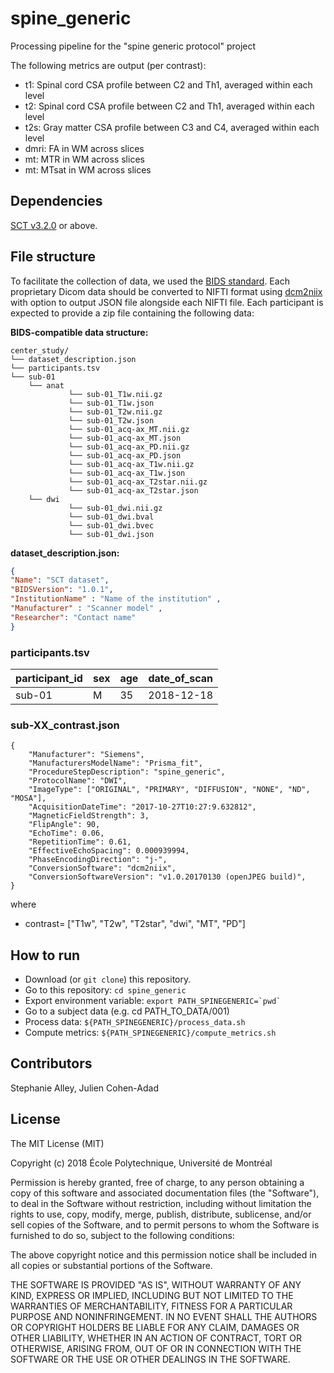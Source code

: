 # spine_generic

Processing pipeline for the "spine generic protocol" project 

The following metrics are output (per contrast):
- t1: Spinal cord CSA profile between C2 and Th1, averaged within each level
- t2: Spinal cord CSA profile between C2 and Th1, averaged within each level
- t2s: Gray matter CSA profile between C3 and C4, averaged within each level
- dmri: FA in WM across slices
- mt: MTR in WM across slices
- mt: MTsat in WM across slices

## Dependencies

[SCT v3.2.0](https://github.com/neuropoly/spinalcordtoolbox/releases/tag/v3.2.0) or above.


## File structure

To facilitate the collection of data, we used the [BIDS standard](http://bids.neuroimaging.io/). Each proprietary Dicom data should be converted to NIFTI format using [dcm2niix](https://www.nitrc.org/plugins/mwiki/index.php/dcm2nii:MainPage) with option to output JSON file alongside each NIFTI file. Each participant is expected to provide a zip file containing the following data:

**BIDS-compatible data structure:**
~~~
center_study/
└── dataset_description.json
└── participants.tsv
└── sub-01
    └── anat
             └── sub-01_T1w.nii.gz
             └── sub-01_T1w.json
             └── sub-01_T2w.nii.gz
             └── sub-01_T2w.json
             └── sub-01_acq-ax_MT.nii.gz
             └── sub-01_acq-ax_MT.json
             └── sub-01_acq-ax_PD.nii.gz
             └── sub-01_acq-ax_PD.json
             └── sub-01_acq-ax_T1w.nii.gz
             └── sub-01_acq-ax_T1w.json
             └── sub-01_acq-ax_T2star.nii.gz
             └── sub-01_acq-ax_T2star.json
    └── dwi
             └── sub-01_dwi.nii.gz
             └── sub-01_dwi.bval
             └── sub-01_dwi.bvec
             └── sub-01_dwi.json
~~~
**dataset_description.json:**
```json
{
"Name": "SCT dataset",
"BIDSVersion": "1.0.1",
"InstitutionName" : "Name of the institution" ,
"Manufacturer" : "Scanner model" ,
"Researcher": "Contact name"
}
```

### participants.tsv

|participant_id|sex|age|date_of_scan|
| --- | --- | --- | --- |
|sub-01|M|35|2018-12-18|

### sub-XX_contrast.json
```
{
	"Manufacturer": "Siemens",
	"ManufacturersModelName": "Prisma_fit",
	"ProcedureStepDescription": "spine_generic",
	"ProtocolName": "DWI",
	"ImageType": ["ORIGINAL", "PRIMARY", "DIFFUSION", "NONE", "ND", "MOSA"],
	"AcquisitionDateTime": "2017-10-27T10:27:9.632812",
	"MagneticFieldStrength": 3,
	"FlipAngle": 90,
	"EchoTime": 0.06,
	"RepetitionTime": 0.61,
	"EffectiveEchoSpacing": 0.000939994,
	"PhaseEncodingDirection": "j-",
	"ConversionSoftware": "dcm2niix",
	"ConversionSoftwareVersion": "v1.0.20170130 (openJPEG build)",
}
```

where 

- contrast= ["T1w", "T2w", "T2star", "dwi", "MT", "PD"]

## How to run

- Download (or `git clone`) this repository.
- Go to this repository: `cd spine_generic`
- Export environment variable: ``` export PATH_SPINEGENERIC=`pwd` ```
- Go to a subject data (e.g. cd PATH_TO_DATA/001)
- Process data: `${PATH_SPINEGENERIC}/process_data.sh`
- Compute metrics: `${PATH_SPINEGENERIC}/compute_metrics.sh`

## Contributors

Stephanie Alley, Julien Cohen-Adad

## License

The MIT License (MIT)

Copyright (c) 2018 École Polytechnique, Université de Montréal

Permission is hereby granted, free of charge, to any person obtaining a copy of this software and associated documentation files (the "Software"), to deal in the Software without restriction, including without limitation the rights to use, copy, modify, merge, publish, distribute, sublicense, and/or sell copies of the Software, and to permit persons to whom the Software is furnished to do so, subject to the following conditions:

The above copyright notice and this permission notice shall be included in all copies or substantial portions of the Software.

THE SOFTWARE IS PROVIDED "AS IS", WITHOUT WARRANTY OF ANY KIND, EXPRESS OR IMPLIED, INCLUDING BUT NOT LIMITED TO THE WARRANTIES OF MERCHANTABILITY, FITNESS FOR A PARTICULAR PURPOSE AND NONINFRINGEMENT. IN NO EVENT SHALL THE AUTHORS OR COPYRIGHT HOLDERS BE LIABLE FOR ANY CLAIM, DAMAGES OR OTHER LIABILITY, WHETHER IN AN ACTION OF CONTRACT, TORT OR OTHERWISE, ARISING FROM, OUT OF OR IN CONNECTION WITH THE SOFTWARE OR THE USE OR OTHER DEALINGS IN THE SOFTWARE.
